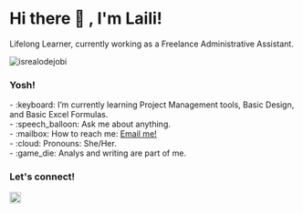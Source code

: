 # <summary><strong>Hi there :wave: , I'm Laili!</strong></summary>
Lifelong Learner, currently working as a Freelance Administrative Assistant.
<p align="left"> <img src="https://komarev.com/ghpvc/?username=goonesmile&label=Profile%20views&color=0e75b6&style=flat" alt="isrealodejobi" />
</p>

### <summary><strong>Yosh!</strong></summary>
<p>
    - :keyboard: I’m currently learning Project Management tools, Basic Design, and Basic Excel Formulas. </br>
    - :speech_balloon: Ask me about anything.</br>
    - :mailbox: How to reach me: <a href="mailto:kim131250@gmail.com">Email me!</a>  </br>
    - :cloud: Pronouns: She/Her. </br>
    - :game_die: Analys and writing are part of me. </br>
<p>
 
### <summary><strong>Let's connect!</strong></summary>
<a href="https://www.instagram.com/laili_virtualassistant/">
  <img align="left" alt="Laili's Instagram" width="20px" src="https://simpleicons.now.sh/instagram/495f7e" />
</a>
